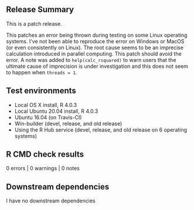 ## Release Summary

This is a patch release. 

This patches an error being thrown during testing on some Linux operating systems.
I've not been able to reproduce the error on Windows or MacOS (or even consistently
on Linux).
The root cause seems to be an imprecise calculation introduced in parallel computing.
This patch should avoid the error. A note was added to `help(calc_rsquared)` to
warn users that the ultimate cause of imprecision is under investigation and this
does not seem to happen when `threads = 1`.

## Test environments

* Local OS X install, R 4.0.3
* Local Ubuntu 20.04 install, R 4.0.3
* Ubuntu 16.04 (on Travis-CI)
* Win-builder (devel, release, and old release)
* Using the R Hub service (devel, release, and old release on 6 operating systems)

## R CMD check results

0 errors | 0 warnings | 0 notes

## Downstream dependencies

I have no downstream dependencies

